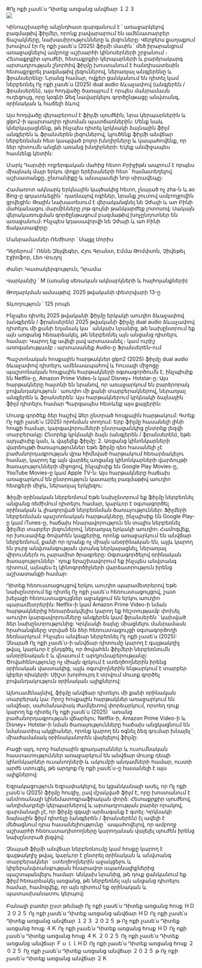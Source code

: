 #Ոչ ոքի չասե՛ս Դիտեք առցանց անվճար １２３  
[![](https://i.imgur.com/qSNzIqt.png)](https://movie.rssnews.media/SUJLHFv.php)  
  
Կինոաշխարհը անընդհատ զարգանում է ՝ առաջարկելով բազմաթիվ ֆիլմեր, որոնք բավարարում են ամենատարբեր ճաշակները, նախասիրությունները և լեզուները: Վերջերս քաղաքում խոսվում էր Ոչ ոքի չասե՛ս (2025) ֆիլմի մասին ՝ մեծ իրարանցում առաջացնելով ամբողջ աշխարհի կինոսերների շրջանում ։  Հետաքրքիր սյուժեի, հետաքրքիր կերպարների և բարձրակարգ արտադրության շնորհիվ ֆիլմը խոստանում է հանդիսատեսին հետաքրքրել բազմաթիվ լեզուներով, ներառյալ անգլերենը և ֆրանսերենը: Նրանց համար, ովքեր ցանկանում են դիտել կամ ներբեռնել Ոչ ոքի չասե՛ս (2025) dual audio ձևաչափով (անգլերեն / ֆրանսերեն), այս հոդվածը ծառայում է որպես մանրամասն ուղեցույց, որը կօգնի Ձեզ նավարկելու գործընթացը անվտանգ, օրինական և հաճելի ձևով:

Այս հոդվածը վերաբերում է ֆիլմի սյուժեին, նրա կերպարներին և glpn2-ի պարտադիր դիտման պատճառներին: Մենք նաև կներկայացնենք, թե ինչպես դիտել կրկնակի ձայնային ֆիլմ անգլերեն և ֆրանսերեն լեզուներով, կլուծենք ֆիլմի անվճար ներբեռնման հետ կապված բոլոր խնդիրները և կապահովենք, որ ձեր դիտումն անցնի առանց խնդիրների: Եկեք անմիջապես հասնենք կետին:

Մարկ Դարսիի ողբերգական մահից հետո Բրիջիթն ապրում է որպես միայնակ մայր երկու փոքր երեխաների հետ ՝ համատեղելով աշխատանքը, ընտանիքը և անսպասելի նոր սիրավեպը:

Համառոտ ակնարկ
Երկնային կայծակից հետո, չնայած ոչ zha-ն և ao Bing-ը գոյատևեցին ՝ դառնալով ոգիներ, նրանք շուտով ամբողջովին ցրվեցին: Թային նախատեսում է վերականգնել նե Չժայի և աո Բինի մահկանացու մարմինները յոթ գույնի թանկարժեք լոտոսով: Սակայն վերակառուցման գործընթացում բազմաթիվ խոչընդոտներ են առաջանում։ Ինչպես կդասավորվի նե Չժայի և աո Բինի ճակատագիրը:

Մանրամասներ
Ռեժիսոր ՝ Մայքլ Մորիս

Դերերում ՝ Ռենե Զելվեգեր, Հյու Գրանտ, Էմմա Թոմփսոն, Չիվեթել Էջիոֆոր, Լեո Վուդոլ

Ժանր: Կատակերգություն, Դրամա

Վարկանիշ ՝ M (առանց սեռական ակնարկների և հայհոյանքների)

Թողարկման ամսաթիվ: 2025 թվականի փետրվարի 13-ը

Տևողություն ՝ 125 րոպե

Ինչպես դիտել 2025 թվականի ֆիլմը երկակի աուդիո ձևաչափով (անգլերեն / ֆրանսերեն)
2025 թվականի ֆիլմը dual audio ձևաչափով դիտելու մի քանի եղանակ կա ՝ անկախ նրանից, թե նախընտրում եք այն առցանց հեռարձակել, թե ներբեռնել այն անցանց դիտելու համար: Կարող եք ավելի լավ արտասանել ։ կամ ուրիշ առոգանությամբ ։ արտասանեք Audio-ը Ֆրանսերեն-ում

Պաշտոնական հոսքային հարթակներ glpn2 (2025) ֆիլմը dual audio ձևաչափով դիտելու ամենաապահով և հուսալի միջոցը պաշտոնական հոսքային հարթակների օգտագործումն է, ինչպիսիք են Netflix-ը, Amazon Prime Video-ն կամ Disney+ Hotstar-ը: Այս հարթակները հայտնի են նրանով, որ առաջարկում են բարձրորակ բովանդակություն ՝ աուդիո մի քանի տարբերակներով, ներառյալ անգլերեն և ֆրանսերեն:
Այս հարթակներում կրկնակի ձայնային ֆիլմ դիտելու համար Պարզապես հետևեք այս քայլերին:

Մուտք գործեք ձեր հաշիվ Ձեր ընտրած հոսքային հարթակում: Գտեք Ոչ ոքի չասե՛ս (2025) որոնման տողում: Երբ ֆիլմը հասանելի լինի հոսքի համար, կարգավորումների ընտրացանկից ընտրեք լեզվի տարբերակը: Ընտրեք կրկնակի ձայն (անգլերեն / ֆրանսերեն), եթե այդպիսիք կան, և վայելեք ֆիլմը: 2. Առցանց կինոնկարների վարձույթի ծառայություններ Եթե ֆիլմը դեռ հասանելի չէ բաժանորդագրության վրա հիմնված հարթակում հեռարձակելու համար, կարող եք այն վարձել առցանց կինոնկարների վարձույթի ծառայությունների միջոցով, ինչպիսիք են Google Play Movies-ը, YouTube Movies-ը կամ Apple TV-ն: Այս հարթակները հաճախ առաջարկում են ընտրություն կատարել բազմաթիվ աուդիո հետքերի միջև, ներառյալ երկլեզու:

Ֆիլմի օրինական ներբեռնում Եթե նախընտրում եք ֆիլմը ներբեռնել անցանց ռեժիմում դիտելու համար, կարևոր է օգտագործել օրինական և լիազորված ներբեռնման ծառայություններ: Ֆիլմերի ներբեռնման պաշտոնական հարթակները, ինչպիսիք են Google Play-ը կամ iTunes-ը, հաճախ հնարավորություն են տալիս ներբեռնել ֆիլմեր տարբեր լեզուներով, ներառյալ երկակի աուդիո:
Համոզվեք, որ խուսափեք ծովահեն կայքերից, որոնք առաջարկում են անվճար ներբեռնում, քանի որ դրանք ոչ միայն անօրինական են, այլև կարող են լուրջ անվտանգության վտանգ ներկայացնել, ներառյալ վիրուսներն ու չարամիտ ծրագրերը: Օգտագործելով օրինական ծառայություններ ՝ դուք երաշխավորում եք ինչպես անվտանգ դիտում, այնպես էլ կինոգործիչների վարձատրություն իրենց աշխատանքի համար:

Դիտեք հեռուստացույցով երկու աուդիո պարամետրերով Եթե նախընտրում եք դիտել Ոչ ոքի չասե՛ս հեռուստացույցով, շատ խելացի հեռուստացույցներ աջակցում են երկու աուդիո պարամետրերին: Netflix-ի կամ Amazon Prime Video-ի նման հարթակներից հեռարձակվելիս կարող եք հեշտությամբ փոխել աուդիո կարգավորումները անգլերեն կամ ֆրանսերեն ՝ կախված ձեր նախընտրությունից: Կրկնակի ձայնը միացնելու մանրամասն հրահանգները տրված են ձեր հեռուստացույցի օգտագործողի ձեռնարկում:
Ինչպես անվճար ներբեռնել Ոչ ոքի չասե՛ս (2025):
Չնայած Ոչ ոքի չասե՛ս-ի անվճար դիտումը կարող է գայթակղիչ թվալ, կարևոր է ընդգծել, որ ծովահեն ֆիլմերի ներբեռնումն անօրինական է և վնասում է արդյունաբերությանը: Ծովահենությունը ոչ միայն զրկում է ստեղծողներին իրենց օրինական վաստակից, այլև օգտվողներին ենթարկում է տարբեր կիբեր ռիսկերի: Միշտ խորհուրդ է տրվում մուտք գործել բովանդակություն օրինական ալիքներով:

Այնուամենայնիվ, ֆիլմը անվճար դիտելու մի քանի օրինական տարբերակ կա: Որոշ հոսքային հարթակներ առաջարկում են անվճար, սահմանափակ ժամկետով փորձարկում, որտեղ դուք կարող եք դիտել Ոչ ոքի չասե՛ս (2025) ՝ առանց բաժանորդագրության վճարելու: Netflix-ի, Amazon Prime Video-ի և Disney+ Hotstar-ի նման ծառայությունները հաճախ անցկացնում են նմանատիպ ակցիաներ, որոնք կարող են օգնել ձեզ գումար խնայել ՝ միաժամանակ օրինականորեն վայելելով ֆիլմը:

Բացի այդ, որոշ հանրային գրադարաններ և ուսումնական հաստատություններ առաջարկում են անվճար մուտք դեպի կինոնկարներ ուսանողների և ակումբի անդամների համար, ուստի արժե ստուգել, թե արդյոք Ոչ ոքի չասե՛ս-ը հասանելի է այս ալիքներով:

Եզրակացություն
Եզրափակելով, ես կցանկանայի ասել, որ Ոչ ոքի չասե՛ս (2025) ֆիլմը հուզիչ, լավ մշակված ֆիլմ է, որը խոստանում է անմոռանալի կինեմատոգրաֆիական փորձ: Հետաքրքիր սյուժեով, անդիմադրելի կերպարներով և արտադրության բարձր որակով, զարմանալի չէ, որ ֆիլմը զգալի արձագանք է գտել: Կրկնակի ձայնային ֆիլմ դիտելը (անգլերեն / ֆրանսերեն) էլ ավելի է մեծացնում դրա հասանելիությունը ՝ ապահովելով, որ ամբողջ աշխարհի հեռուստադիտողները կարողանան վայելել սյուժեն իրենց նախընտրած լեզվով:

Չնայած ֆիլմի անվճար ներբեռնումը կամ հոսքը կարող է գայթակղիչ թվալ, կարևոր է ընտրել օրինական և անվտանգ տարբերակներ ՝ ստեղծողներին աջակցելու և կիբերանվտանգության հնարավոր սպառնալիքներից պաշտպանվելու համար: Անկախ նրանից, թե դուք ցանկանում եք ֆիլմ հեռարձակել առցանց, թե ներբեռնել այն անցանց դիտելու համար, համոզվեք, որ այն դիտում եք օրինական և պատասխանատու կերպով:

Բանալի բառեր ըստ թեմայի
Ոչ ոքի չասե՛ս Դիտեք առցանց հոսք ＨＤ ２０２５
Ոչ ոքի չասե՛ս Դիտեք առցանց անվճար ＨＤ
Ոչ ոքի չասե՛ս Դիտեք առցանց անվճար １２３ ２０２５ թ
Ոչ ոքի չասե՛ս Դիտեք առցանց հոսք ４Ｋ
Ոչ ոքի չասե՛ս Դիտեք առցանց հոսք ＨＤ
Ոչ ոքի չասե՛ս Դիտեք առցանց հոսք ４Ｋ ２０２５
Ոչ ոքի չասե՛ս Դիտեք առցանց անվճար ＦｕｌｌＨＤ
Ոչ ոքի չասե՛ս Դիտեք առցանց հոսք ２０２５
Ոչ ոքի չասե՛ս Դիտեք առցանց անվճար ２０２５ թ
Ոչ ոքի չասե՛ս Դիտեք առցանց անվճար ２Ｋ
